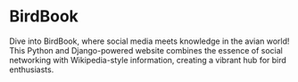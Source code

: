 # BirdBook
Dive into BirdBook, where social media meets knowledge in the avian world! This Python and Django-powered website combines the essence of social networking with Wikipedia-style information, creating a vibrant hub for bird enthusiasts. 
